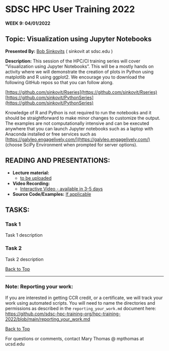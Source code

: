 # SDSC HPC User Training 2022

**WEEK 9: 04/01/2022**

## Topic: Visualization using Jupyter Notebooks<a name="top"> 
**Presented By:** [Bob Sinkovits](https://www.sdsc.edu/research/researcher_spotlight/sinkovits_robert.html) ( sinkovit at sdsc.edu )

**Description:**
This session of the HPC/CI training series will cover “Visualization using Jupyter Notebooks”. This will be a mostly hands on activity where we will demonstrate the creation of plots in Python using matplotlib and R using ggplot2. We encourage you to download the following GitHub repos so that you can follow along. 

[https://github.com/sinkovit/Rseries](https://github.com/sinkovit/Rseries)<br>
[https://github.com/sinkovit/PythonSeries](https://github.com/sinkovit/PythonSeries)

Knowledge of R and Python is not required to run the notebooks and it should be straightforward to make minor changes to customize the output. The examples are not computationally intensive and can be executed anywhere that you can launch Jupyter notebooks such as a laptop with Anaconda installed or free services such as [https://galyleo.engagelively.com/](https://galyleo.engagelively.com/) (choose SciPy Environment when prompted for server options).



  ## READING AND PRESENTATIONS:
* **Lecture material:** 
   * [to be uploaded]()
* **Video Recording:** 
   * [Interactive Video  - available in 3-5 days ]()
* **Source Code/Examples:** [If applicable]()

## TASKS:

### Task 1
Task 1 description 


### Task 2
Task 2 description 

  
[Back to Top](#top)

__________________

### Note: Reporting your work:
If you are interested in getting CCR credit, or a certificate, we will track your work using automated scripts.
You will need to name the directories and permissions as described in the ``reporting_your_work.md`` document here:
https://github.com/sdsc-hpc-training-org/hpc-training-2022/blob/main/reporting_your_work.md

[Back to Top](#top)


For questions or comments, contact Mary Thomas @ mpthomas  at  ucsd.edu

